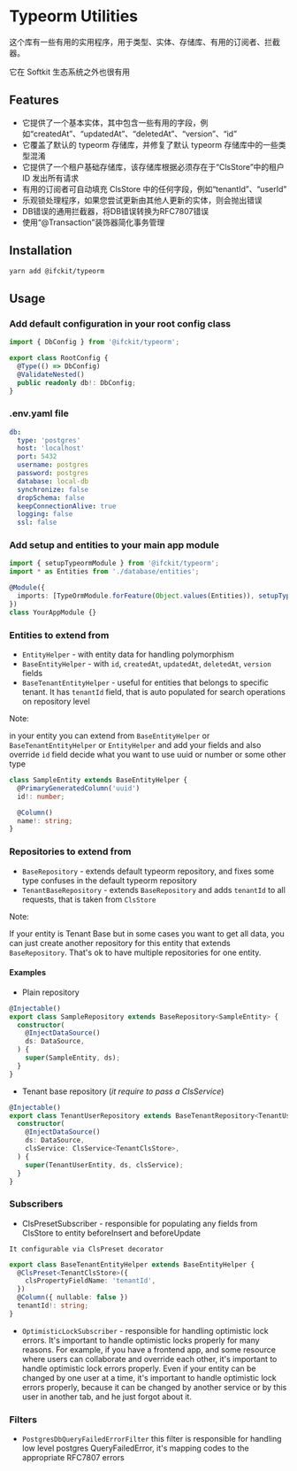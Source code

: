 # Typeorm Utilities

这个库有一些有用的实用程序，用于类型、实体、存储库、有用的订阅者、拦截器。

它在 Softkit 生态系统之外也很有用

## Features

- 它提供了一个基本实体，其中包含一些有用的字段，例如“createdAt”、“updatedAt”、“deletedAt”、“version”、“id”
- 它覆盖了默认的 typeorm 存储库，并修复了默认 typeorm 存储库中的一些类型混淆
- 它提供了一个租户基础存储库，该存储库根据必须存在于“ClsStore”中的租户 ID 发出所有请求
- 有用的订阅者可自动填充 ClsStore 中的任何字段，例如“tenantId”、“userId”
- 乐观锁处理程序，如果您尝试更新由其他人更新的实体，则会抛出错误
- DB错误的通用拦截器，将DB错误转换为RFC7807错误
- 使用“@Transaction”装饰器简化事务管理

## Installation

```bash
yarn add @ifckit/typeorm
```

## Usage

### Add default configuration in your root config class

```typescript
import { DbConfig } from '@ifckit/typeorm';

export class RootConfig {
  @Type(() => DbConfig)
  @ValidateNested()
  public readonly db!: DbConfig;
}
```

### .env.yaml file

```yaml
db:
  type: 'postgres'
  host: 'localhost'
  port: 5432
  username: postgres
  password: postgres
  database: local-db
  synchronize: false
  dropSchema: false
  keepConnectionAlive: true
  logging: false
  ssl: false
```

### Add setup and entities to your main app module

```typescript
import { setupTypeormModule } from '@ifckit/typeorm';
import * as Entities from './database/entities';

@Module({
  imports: [TypeOrmModule.forFeature(Object.values(Entities)), setupTypeormModule()],
})
class YourAppModule {}
```

### Entities to extend from

- `EntityHelper` - with entity data for handling polymorphism
- `BaseEntityHelper` - with `id`, `createdAt`, `updatedAt`, `deletedAt`, `version` fields
- `BaseTenantEntityHelper` - useful for entities that belongs to specific tenant. It has `tenantId` field, that is auto populated for search operations on repository level

Note:

in your entity you can extend from `BaseEntityHelper` or `BaseTenantEntityHelper` or `EntityHelper` and add your fields
and also override `id` field decide what you want to use uuid or number or some other type

```typescript
class SampleEntity extends BaseEntityHelper {
  @PrimaryGeneratedColumn('uuid')
  id!: number;

  @Column()
  name!: string;
}
```

### Repositories to extend from

- `BaseRepository` - extends default typeorm repository, and fixes some type confuses in the default typeorm repository
- `TenantBaseRepository` - extends `BaseRepository` and adds `tenantId` to all requests, that is taken from `ClsStore`

Note:

If your entity is Tenant Base but in some cases you want to get all data, you can just create another repository for this entity that extends `BaseRepository`.
That's ok to have multiple repositories for one entity.

#### Examples

- Plain repository

```typescript
@Injectable()
export class SampleRepository extends BaseRepository<SampleEntity> {
  constructor(
    @InjectDataSource()
    ds: DataSource,
  ) {
    super(SampleEntity, ds);
  }
}
```

- Tenant base repository (_it require to pass a ClsService_)

```typescript
@Injectable()
export class TenantUserRepository extends BaseTenantRepository<TenantUserEntity> {
  constructor(
    @InjectDataSource()
    ds: DataSource,
    clsService: ClsService<TenantClsStore>,
  ) {
    super(TenantUserEntity, ds, clsService);
  }
}
```

### Subscribers

- ClsPresetSubscriber - responsible for populating any fields from ClsStore to entity beforeInsert and beforeUpdate

`It configurable via ClsPreset decorator`

```typescript
export class BaseTenantEntityHelper extends BaseEntityHelper {
  @ClsPreset<TenantClsStore>({
    clsPropertyFieldName: 'tenantId',
  })
  @Column({ nullable: false })
  tenantId!: string;
}
```

- `OptimisticLockSubscriber` - responsible for handling optimistic lock errors. It's important to handle optimistic locks properly for many reasons.
  For example, if you have a frontend app, and some resource where users can collaborate and override each other, it's important to handle optimistic lock errors properly.
  Even if your entity can be changed by one user at a time, it's important to handle optimistic lock errors properly, because it can be changed by another service or by this user in another tab, and he just forgot about it.

### Filters

- `PostgresDbQueryFailedErrorFilter` this filter is responsible for handling low level postgres QueryFailedError, it's mapping codes to the appropriate RFC7807 errors

